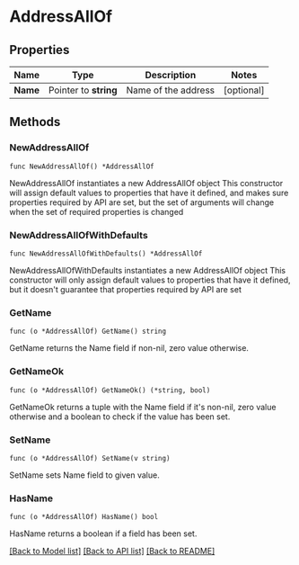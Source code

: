 # AddressAllOf

## Properties

Name | Type | Description | Notes
------------ | ------------- | ------------- | -------------
**Name** | Pointer to **string** | Name of the address | [optional] 

## Methods

### NewAddressAllOf

`func NewAddressAllOf() *AddressAllOf`

NewAddressAllOf instantiates a new AddressAllOf object
This constructor will assign default values to properties that have it defined,
and makes sure properties required by API are set, but the set of arguments
will change when the set of required properties is changed

### NewAddressAllOfWithDefaults

`func NewAddressAllOfWithDefaults() *AddressAllOf`

NewAddressAllOfWithDefaults instantiates a new AddressAllOf object
This constructor will only assign default values to properties that have it defined,
but it doesn't guarantee that properties required by API are set

### GetName

`func (o *AddressAllOf) GetName() string`

GetName returns the Name field if non-nil, zero value otherwise.

### GetNameOk

`func (o *AddressAllOf) GetNameOk() (*string, bool)`

GetNameOk returns a tuple with the Name field if it's non-nil, zero value otherwise
and a boolean to check if the value has been set.

### SetName

`func (o *AddressAllOf) SetName(v string)`

SetName sets Name field to given value.

### HasName

`func (o *AddressAllOf) HasName() bool`

HasName returns a boolean if a field has been set.


[[Back to Model list]](../README.md#documentation-for-models) [[Back to API list]](../README.md#documentation-for-api-endpoints) [[Back to README]](../README.md)


